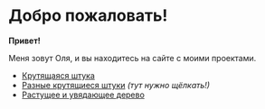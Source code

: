 # Добро пожаловать!

**Привет!**

Меня зовут Оля, и вы находитесь на сайте с моими проектами.

- [Крутящаяся штука](https://wndrolga.github.io/projects/flower/)
- [Разные крутящиеся штуки](https://wndrolga.github.io/projects/circle%20things/) *(тут нужно щёлкать!)*
- [Растущее и увядающее дерево](https://wndrolga.github.io/projects/tree/)
